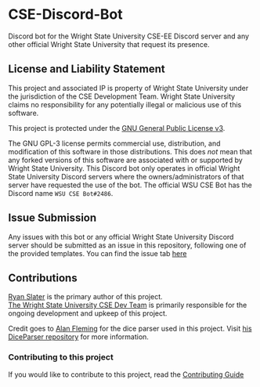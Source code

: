 # CSE-Discord-Bot

Discord bot for the Wright State University CSE-EE Discord server and any other official Wright State University that request its presence.

## License and Liability Statement

This project and associated IP is property of Wright State University under the jurisdiction of the CSE Development Team. Wright State University claims no responsibility for any potentially illegal or malicious use of this software.

This project is protected under the [GNU General Public License v3](https://github.com/wrightedu/CSE-Discord-Bot/blob/master/LICENSE).

The GNU GPL-3 license permits commercial use, distribution, and modification of this software in those distributions. This does _not_ mean that any forked versions of this software are associated with or supported by Wright State University. This Discord bot only operates in official Wright State University Discord servers where the owners/administrators of that server have requested the use of the bot. The official WSU CSE Bot has the Discord name `WSU CSE Bot#2486`.

## Issue Submission

Any issues with this bot or any official Wright State University Discord server should be submitted as an issue in this repository, following one of the provided templates. You can find the issue tab [here](https://github.com/wrightedu/CSE-Discord-Bot/issues)

## Contributions

[Ryan Slater](https://github.com/CodingPenguin1) is the primary author of this project.\
[The Wright State University CSE Dev Team](https://github.com/orgs/wrightedu/teams/cse-dev-team) is primarily responsible for the ongoing development and upkeep of this project.

Credit goes to [Alan Fleming](https://github.com/AlanCFleming) for the dice parser used in this project. Visit [his DiceParser repository](https://github.com/AlanCFleming/DiceParser) for more information.

### Contributing to this project

If you would like to contribute to this project, read the [Contributing Guide](CONTRIBUTING.md)
